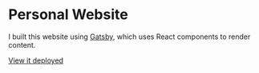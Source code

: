 <h1>
  Personal Website
</h1>

I built this website using [Gatsby](https://www.gatsbyjs.org/), which uses React components to render content.

[View it deployed](http://jasminey.com)
